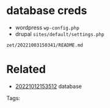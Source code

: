 # database creds
- wordpress `wp-config.php`
- drupal `sites/default/settings.php`

` zet/20221003150341/README.md `

# Related

- [20221012153512](/zet/20221012153512/README.md) database

Tags:

    
